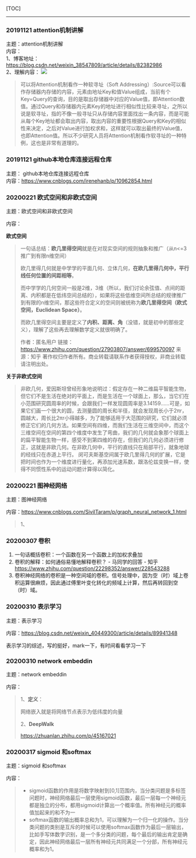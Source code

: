 [TOC]

------



### 20191121  attention机制讲解

主题：attention机制讲解</br>
内容：</br>
1、博客地址：https://blog.csdn.net/weixin_38547809/article/details/82382986</br>
2、理解内容：
![](https://ss.csdn.net/p?http://mmbiz.qpic.cn/mmbiz_png/ptp8P184xjxeRHqppry03SX1TTiblocHfIofqwrQntksrDjdCaafxv0E1ibK9CMHGzl9GlAMGJdXBiaeqTCANgCyg/0?wx_fmt=png)

>可以将Attention机制看作一种软寻址（Soft Addressing）:Source可以看作存储器内存储的内容，元素由地址Key和值Value组成，当前有个Key=Query的查询，目的是取出存储器中对应的Value值，即Attention数值。通过Query和存储器内元素Key的地址进行相似性比较来寻址，之所以说是软寻址，指的不像一般寻址只从存储内容里面找出一条内容，而是可能从每个Key地址都会取出内容，取出内容的重要性根据Query和Key的相似性来决定，之后对Value进行加权求和，这样就可以取出最终的Value值，也即Attention值。所以不少研究人员将Attention机制看作软寻址的一种特例，这也是非常有道理的。</br>

### 20191121  github本地仓库连接远程仓库
主题： github本地仓库连接远程仓库</br>
内容：https://www.cnblogs.com/irenehanb/p/10962854.html

### 20200221 欧式空间和非欧式空间

主题：欧式空间和非欧式空间

内容：

**欧式空间**

>一句话总结：**欧几里得空间**就是在对现实空间的规则抽象和推广（从n<=3推广到有限n维空间）
>
>欧几里得几何就是中学学的平面几何、立体几何，**在欧几里得几何中，平行线任何位置的间距相等**。
>
>而中学学的几何空间一般是2维，3维（所以，我们讨论余弦值、点间的距离、内积都是在低纬空间总结的），如果将这些低维空间所总结的规律推广到有限的n维空间，那这些符合定义的空间则被统称为**欧几里得空间（欧式空间，Euclidean Space）**。
>
>而欧几里得空间主要是定义了**内积、距离、角**（没错，就是初中的那些定义），理解了这些再去理解数学定义就很明确了。
>
>
>
>作者：匿名用户
>链接：https://www.zhihu.com/question/27903807/answer/699570097
>来源：知乎
>著作权归作者所有。商业转载请联系作者获得授权，非商业转载请注明出处。

**关于非欧式空间**

>非欧几何，爱因斯坦曾经形象地说明过：假定存在一种二维扁平智能生物，但它们不是生活在绝对的平面上，而是生活在一个球面上，那么，当它们在小范围研究圆周率的时候，会跟我们一样发现圆周率是3.14159……可是，如果它们画一个很大的圆，去测量圆的周长和半径，就会发现周长小于2πr，圆越大，周长比2πr小得越多，为了能够适用于大范围的研究，它们就必须修正它们的几何方法。如果空间有四维，而我们生活在三维空间中，而这个三维空间在空间的第四个维度中发生了弯曲，我们的几何就会象那个球面上的扁平智能生物一样，感受不到第四维的存在，但我们的几何必须进行修正，这就是非欧几何。在非欧几何中，平行的直线只在局部平行，就象地球的经线只在赤道上平行。
>闵可夫斯基空间属于欧几里得几何的扩展，它是把时间也作为一个维度进行量化，再添加光速系数，跟洛伦兹变换一样，使得不同惯性系中的运动问题计算得以简化。

### 20200221 图神经网络

主题：图神经网络

内容：https://www.cnblogs.com/SivilTaram/p/graph_neural_network_1.html

> 1、

### 20200307 卷积

1. 一句话概括卷积：一个函数在另一个函数上的加权求叠加
2. 卷积的解释：如何通俗易懂地解释卷积？ - 马同学的回答 - 知乎 https://www.zhihu.com/question/22298352/answer/228543288
3. 卷积神经网络的卷积是一种空间域的卷积。信号处理中，因为空（时）域上卷积运算很麻烦，因此通过傅里叶变化转化的频域上计算，然后再转回到空（时）域。

### 20200310 表示学习

主题：表示学习

内容：https://blog.csdn.net/weixin_40449300/article/details/89941348

表示学习的综述，写的挺好，mark一下，有时间看看学习一下

### 20200310 network embeddin

主题：network embeddin

内容：

> 1、**定义**：
>
> 网络嵌入就是将网络节点表示为低纬度的向量
>
> 2、**DeepWalk**
>
> https://zhuanlan.zhihu.com/p/45167021

### 20200317 sigmoid 和softmax 

主题：sigmoid 和softmax

内容：

> - sigmoid函数的作用是将数字映射到[0,1]范围内，当分类问题是多标签问题时，神经网络最后一层使用sigmoid函数，最后一层每一个神经元都是独立的分布，都用sigmoid计算出一个概率值。所有神经元的概率值加起来的和不为一
> - softmax函数的输出概率总和为1，可以理解为一个归一化的操作。当分类问题的类别是互斥的时候可以使用softmax函数作为最后一层输出，比如手写体数字识别，是一个多分类的问题，每个最后的输出肯定是确定，因此神经网络最后一层所有神经元共同满足一个分部，所有神经元概率和为1。